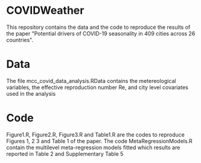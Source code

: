 # COVIDWeather
This repository contains the data and the code to reproduce the results of the paper 
"Potential drivers of COVID-19 seasonality in 409 cities across 26 countries".

# Data
The file mcc_covid_data_analysis.RData contains the metereological variables, the effective reproduction number Re, and city level covariates used in the analysis

# Code
Figure1.R, Figure2.R, Figure3.R and Table1.R are the codes to reproduce Figures 1, 2 3 and Table 1 of the paper.
The code MetaRegressionModels.R contain the multilevel meta-regression models fitted which results are reported in Table 2 and Supplementary Table 5
